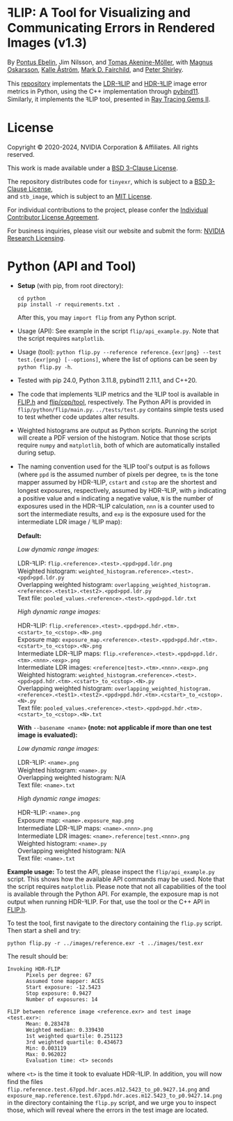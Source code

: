 # ꟻLIP: A Tool for Visualizing and Communicating Errors in Rendered Images (v1.3)
By
[Pontus Ebelin](https://research.nvidia.com/person/pontus-ebelin),
Jim Nilsson,
and
[Tomas Akenine-Möller](https://research.nvidia.com/person/tomas-akenine-m%C3%B6ller),
with
[Magnus Oskarsson](https://www1.maths.lth.se/matematiklth/personal/magnuso/),
[Kalle Åström](https://www.maths.lu.se/staff/kalleastrom/),
[Mark D. Fairchild](https://www.rit.edu/directory/mdfpph-mark-fairchild),
and
[Peter Shirley](https://research.nvidia.com/person/peter-shirley).

This [repository](https://github.com/NVlabs/flip) implementats the [LDR-ꟻLIP](https://research.nvidia.com/publication/2020-07_FLIP)
and [HDR-ꟻLIP](https://research.nvidia.com/publication/2021-05_HDR-FLIP) image error metrics in Python, using the C++ implementation through [pybind11](https://github.com/pybind/pybind11).
Similarly, it implements the ꟻLIP tool, presented in [Ray Tracing Gems II](https://www.realtimerendering.com/raytracinggems/rtg2/index.html).

# License

Copyright © 2020-2024, NVIDIA Corporation & Affiliates. All rights reserved.

This work is made available under a [BSD 3-Clause License](../misc/LICENSE.md).

The repository distributes code for `tinyexr`, which is subject to a [BSD 3-Clause License](../misc/LICENSE-third-party.md#bsd-3-clause-license),<br>
and `stb_image`, which is subject to an [MIT License](../misc/LICENSE-third-party.md#mit-license).

For individual contributions to the project, please confer the [Individual Contributor License Agreement](../misc/CLA.md).

For business inquiries, please visit our website and submit the form: [NVIDIA Research Licensing](https://www.nvidia.com/en-us/research/inquiries/).

# Python (API and Tool)
- **Setup** (with pip, from root directory):
  ```
  cd python
  pip install -r requirements.txt .
  ```
  After this, you may `import flip` from any Python script.
- Usage (API): See example in the script `flip/api_example.py`. Note that the script requires `matplotlib`. 
- Usage (tool): `python flip.py --reference reference.{exr|png} --test test.{exr|png} [--options]`, where the list of options can be seen by `python flip.py -h`.
- Tested with pip 24.0, Python 3.11.8, pybind11 2.11.1, and C++20.
- The code that implements ꟻLIP metrics and the ꟻLIP tool is available in [FLIP.h](https://github.com/NVlabs/flip/blob/main/cpp/FLIP.h) and [flip/cpp/tool](https://github.com/NVlabs/flip/blob/main/cpp/tool), respectively.
  The Python API is provided in `flip/python/flip/main.py`.
  `../tests/test.py` contains simple tests used to test whether code updates alter results.
- Weighted histograms are output as Python scripts. Running the script will create a PDF version of the histogram. Notice that those scripts require `numpy` and `matplotlib`, both of which are automatically installed during setup.
- The naming convention used for the ꟻLIP tool's output is as follows (where `ppd` is the assumed number of pixels per degree,
  `tm` is the tone mapper assumed by HDR-ꟻLIP, `cstart` and `cstop` are the shortest and longest exposures, respectively, assumed by HDR-ꟻLIP,
  with `p` indicating a positive value and `m` indicating a negative value,
  `N` is the number of exposures used in the HDR-ꟻLIP calculation, `nnn` is a counter used to sort the intermediate results,
  and `exp` is the exposure used for the intermediate LDR image / ꟻLIP map):

  **Default:**

  *Low dynamic range images:*<br>

    LDR-ꟻLIP: `flip.<reference>.<test>.<ppd>ppd.ldr.png`<br>
    Weighted histogram: `weighted_histogram.reference>.<test>.<ppd>ppd.ldr.py`<br>
    Overlapping weighted histogram: `overlapping_weighted_histogram.<reference>.<test1>.<test2>.<ppd>ppd.ldr.py`<br>
    Text file: `pooled_values.<reference>.<test>.<ppd>ppd.ldr.txt`<br>

  *High dynamic range images:*<br>

    HDR-ꟻLIP: `flip.<reference>.<test>.<ppd>ppd.hdr.<tm>.<cstart>_to_<cstop>.<N>.png`<br>
    Exposure map: `exposure_map.<reference>.<test>.<ppd>ppd.hdr.<tm>.<cstart>_to_<cstop>.<N>.png`<br>
    Intermediate LDR-ꟻLIP maps: `flip.<reference>.<test>.<ppd>ppd.ldr.<tm>.<nnn>.<exp>.png`<br>
    Intermediate LDR images: `<reference|test>.<tm>.<nnn>.<exp>.png`<br>
    Weighted histogram: `weighted_histogram.<reference>.<test>.<ppd>ppd.hdr.<tm>.<cstart>_to_<cstop>.<N>.py`<br>
    Overlapping weighted histogram: `overlapping_weighted_histogram.<reference>.<test1>.<test2>.<ppd>ppd.hdr.<tm>.<cstart>_to_<cstop>.<N>.py`<br>
    Text file: `pooled_values.<reference>.<test>.<ppd>ppd.hdr.<tm>.<cstart>_to_<cstop>.<N>.txt`<br>

  **With** `--basename <name>` **(note: not applicable if more than one test image is evaluated):**

  *Low dynamic range images:*<br>
    
    LDR-ꟻLIP: `<name>.png`<br>
    Weighted histogram: `<name>.py`<br>
    Overlapping weighted histogram: N/A<br>
    Text file: `<name>.txt`<br>

  *High dynamic range images:*<br>
    
    HDR-ꟻLIP: `<name>.png`<br>
    Exposure map: `<name>.exposure_map.png`<br>
    Intermediate LDR-ꟻLIP maps: `<name>.<nnn>.png`<br>
    Intermediate LDR images: `<name>.reference|test.<nnn>.png`<br>
    Weighted histogram: `<name>.py`<br>
    Overlapping weighted histogram: N/A<br>
    Text file: `<name>.txt`<br>

**Example usage:**
To test the API, please inspect the `flip/api_example.py` script. This shows how the available API commands may be used. Note that the script requires `matplotlib`.
Please note that not all capabilities of the tool is available through the Python API. For example, the exposure map is not output when running HDR-ꟻLIP. For that, use the tool or the C++ API in [FLIP.h](https://github.com/NVlabs/flip/blob/main/cpp/FLIP.h).

To test the tool, first navigate to the directory containing the `flip.py` script. Then start a shell and try:
  ```
  python flip.py -r ../images/reference.exr -t ../images/test.exr
  ```
The result should be:
  ```
Invoking HDR-FLIP
        Pixels per degree: 67
        Assumed tone mapper: ACES
        Start exposure: -12.5423
        Stop exposure: 0.9427
        Number of exposures: 14

FLIP between reference image <reference.exr> and test image <test.exr>:
        Mean: 0.283478
        Weighted median: 0.339430
        1st weighted quartile: 0.251123
        3rd weighted quartile: 0.434673
        Min: 0.003119
        Max: 0.962022
        Evaluation time: <t> seconds
  ```
where `<t>` is the time it took to evaluate HDR-ꟻLIP. In addition, you will now find the files `flip.reference.test.67ppd.hdr.aces.m12.5423_to_p0.9427.14.png` and `exposure_map.reference.test.67ppd.hdr.aces.m12.5423_to_p0.9427.14.png`
in the directory containing the `flip.py` script, and we urge you to inspect those, which will reveal where the errors in the test image are located.
